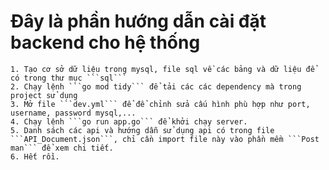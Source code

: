 # Đây là phần hướng dẫn cài đặt backend cho hệ thống

    1. Tạo cơ sở dữ liệu trong mysql, file sql về các bảng và dữ liệu để có trong thư mục ```sql```
    2. Chạy lệnh ```go mod tidy``` để tải các các dependency mà trong project sử dụng
    3. Mở file ```dev.yml``` để để chỉnh sửa cấu hình phù hợp như port, username, password mysql,...
    4. Chạy lệnh ```go run app.go``` để khởi chạy server.
    5. Danh sách các api và hướng dẫn sử dụng api có trong file ```API_Document.json```, chỉ cần import file này vào phần mềm ```Post man``` để xem chi tiết.
    6. Hết rồi.
